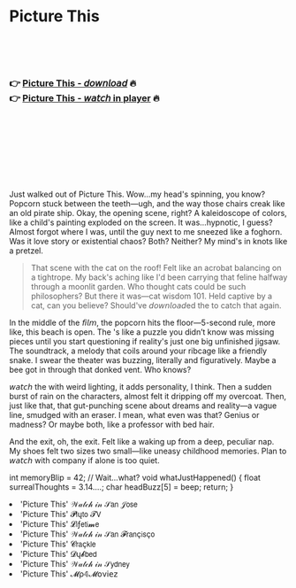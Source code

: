 <h1>Picture This</h1>

<br><br><br>

<h3>👉 <a href="https://Ronalds-liponthero1977.github.io/eattnhahhh/">Picture This - 𝘥𝘰𝘸𝘯𝘭𝘰𝘢𝘥</a> 🔥<br>
👉 <a href="https://Ronalds-liponthero1977.github.io/eattnhahhh/">Picture This - 𝘸𝘢𝘵𝘤𝘩 in player</a> 🔥
</h3>



<br><br><br><br><br><br><br>


Just walked out of Picture This. Wow...my head's spinning, you know? Popcorn stuck between the teeth—ugh, and the way those chairs creak like an old pirate ship. Okay, the opening scene, right? A kaleidoscope of colors, like a child's painting exploded on the screen. It was...hypnotic, I guess? Almost forgot where I was, until the guy next to me sneezed like a foghorn. Was it love story or existential chaos? Both? Neither? My mind's in knots like a pretzel.

>That scene with the cat on the roof! Felt like an acrobat balancing on a tightrope. My back's aching like I'd been carrying that feline halfway through a moonlit garden. Who thought cats could be such philosophers? But there it was—cat wisdom 101. Held captive by a cat, can you believe? Should've 𝘥𝘰𝘸𝘯𝘭𝘰𝘢𝘥ed the   to catch that again.

In the middle of the 𝘧𝘪𝘭𝘮, the popcorn hits the floor—5-second rule, more like, this beach is open. The  's like a puzzle you didn’t know was missing pieces until you start questioning if reality's just one big unfinished jigsaw. The soundtrack, a melody that coils around your ribcage like a friendly snake. I swear the theater was buzzing, literally and figuratively. Maybe a bee got in through that donked vent. Who knows?

𝘸𝘢𝘵𝘤𝘩 the   with weird lighting, it adds personality, I think. Then a sudden burst of rain on the characters, almost felt it dripping off my overcoat. Then, just like that, that gut-punching scene about dreams and reality—a vague line, smudged with an eraser. I mean, what even was that? Genius or madness? Or maybe both, like a professor with bed hair. 

And the exit, oh, the exit. Felt like a waking up from a deep, peculiar nap. My shoes felt two sizes two small—like uneasy childhood memories. Plan to 𝘸𝘢𝘵𝘤𝘩 with company if alone is too quiet.

int memoryBlip = 42; // Wait...what?
void whatJustHappened()
{
    float surrealThoughts = 3.14....;
    char headBuzz[5] = beep;
    return;
}

<li>'Picture This' 𝒲𝒶𝓉𝒸𝒽 𝒾𝓃 𝒮𝖺𝗇 𝒥𝗈𝗌𝖾</li>
<li>'Picture This' 𝓟𝗅ų𝗍𝗈 𝓣𝖵</li>
<li>'Picture This' 𝓛𝗂ƒ𝖾𝗍𝗂𝓶𝖾</li>
<li>'Picture This' 𝒲𝒶𝓉𝒸𝒽 𝒾𝓃 𝒮𝖺𝗇 𝓕𝗋𝖺𝗇ç𝗂𝗌ç𝗈</li>
<li>'Picture This' 𝓒𝗋𝖺ç𝗄𝗅𝖾</li>
<li>'Picture This' 𝓓ų𝓫𝖻𝖾𝖽</li>
<li>'Picture This' 𝒲𝒶𝓉𝒸𝒽 𝒾𝓃 𝒮𝗒𝖽𝗇𝖾𝗒</li>
<li>'Picture This' 𝓜ρ𝟜𝓜𝗈ν𝗂𝖾𝗓</li>
